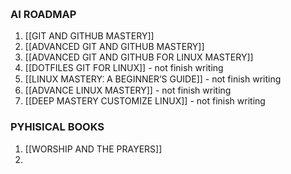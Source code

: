  
### AI ROADMAP

1. [[GIT AND GITHUB MASTERY]]
2. [[ADVANCED GIT AND GITHUB MASTERY]]
3. [[ADVANCED GIT AND GITHUB FOR LINUX MASTERY]]
4. [[DOTFILES GIT FOR LINUX]] - not finish writing
5. [[LINUX MASTERY⁚ A BEGINNER’S GUIDE]] - not finish writing
6. [[ADVANCE LINUX MASTERY]] - not finish writing
7. [[DEEP MASTERY CUSTOMIZE LINUX]] - not finish writing


### PYHISICAL BOOKS

1. [[WORSHIP AND THE PRAYERS]]
2. 
